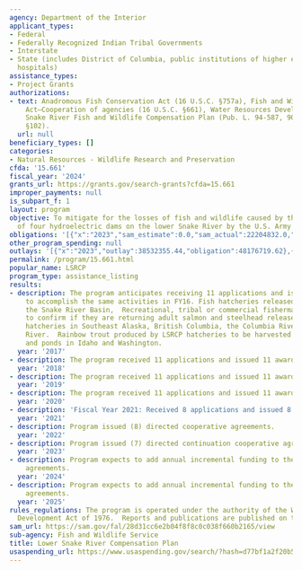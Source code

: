 ```yaml
---
agency: Department of the Interior
applicant_types:
- Federal
- Federally Recognized Indian Tribal Governments
- Interstate
- State (includes District of Columbia, public institutions of higher education and
  hospitals)
assistance_types:
- Project Grants
authorizations:
- text: Anadromous Fish Conservation Act (16 U.S.C. §757a), Fish and Wildlife Coordination
    Act—Cooperation of agencies (16 U.S.C. §661), Water Resources Development Act-Lower
    Snake River Fish and Wildlife Compensation Plan (Pub. L. 94-587, 90 STAT. 2921,
    §102).
  url: null
beneficiary_types: []
categories:
- Natural Resources - Wildlife Research and Preservation
cfda: '15.661'
fiscal_year: '2024'
grants_url: https://grants.gov/search-grants?cfda=15.661
improper_payments: null
is_subpart_f: 1
layout: program
objective: To mitigate for the losses of fish and wildlife caused by the construction
  of four hydroelectric dams on the lower Snake River by the U.S. Army Corps of Engineers.
obligations: '[{"x":"2023","sam_estimate":0.0,"sam_actual":22204832.0,"usa_spending_actual":22977044.19},{"x":"2024","sam_estimate":0.0,"sam_actual":24000000.0,"usa_spending_actual":24968890.7},{"x":"2025","sam_estimate":0.0,"sam_actual":27736418.0,"usa_spending_actual":0.0}]'
other_program_spending: null
outlays: '[{"x":"2023","outlay":38532355.44,"obligation":48176719.62},{"x":"2024","outlay":0.0,"obligation":0.0},{"x":"2025","outlay":0.0,"obligation":0.0}]'
permalink: /program/15.661.html
popular_name: LSRCP
program_type: assistance_listing
results:
- description: The program anticipates receiving 11 applications and issuing 11 awards
    to accomplish the same activities in FY16. Fish hatcheries released fish into
    the Snake River Basin,  Recreational, tribal or commercial fisherman harvest tracking
    to confirm if they are returning adult salmon and steelhead releases from LSRCP
    hatcheries in Southeast Alaska, British Columbia, the Columbia River and Snake
    River.  Rainbow trout produced by LSRCP hatcheries to be harvested in lakes, rivers
    and ponds in Idaho and Washington.
  year: '2017'
- description: The program received 11 applications and issued 11 awards.
  year: '2018'
- description: The program received 11 applications and issued 11 awards.
  year: '2019'
- description: The program received 11 applications and issued 11 awards.
  year: '2020'
- description: 'Fiscal Year 2021: Received 8 applications and issued 8 awards.'
  year: '2021'
- description: Program issued (8) directed cooperative agreements.
  year: '2022'
- description: Program issued (7) directed continuation cooperative agreements.
  year: '2023'
- description: Program expects to add annual incremental funding to the (7) FY23 cooperative
    agreements.
  year: '2024'
- description: Program expects to add annual incremental funding to the (7) FY23 cooperative
    agreements.
  year: '2025'
rules_regulations: The program is operated under the authority of the Water Resources
  Development Act of 1976.  Reports and publications are published on the web at http://www.fws.gov/lsnakecomplan.
sam_url: https://sam.gov/fal/28d31cc6e2b04f8f8c0c038f660b2165/view
sub-agency: Fish and Wildlife Service
title: Lower Snake River Compensation Plan
usaspending_url: https://www.usaspending.gov/search/?hash=d77bf1a2f20b5e19fc1f2a955fe8e1c3
---
```


